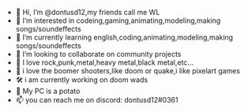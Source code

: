- 👋 Hi, I’m @dontusd12,my friends call me WL
- 👀 I’m interested in codeing,gaming,animating,modeling,making songs/soundeffects
- 🌱 I’m currently learning english,coding,animating,modeling,making songs/soundeffects
- 💞️ I’m looking to collaborate on community projects
- 🎸 I love rock,punk,metal,heavy metal,black metal,etc...
- 👾 i love the boomer shooters,like doom or quake,i like pixelart games
- 🛠 i am currently working on doom wads
- 🥔 My PC is a potato
- 📫 you can reach me on discord: dontusd12#0361

<!---
dontusd12/dontusd12 is a ✨  ✨ repository because its `README.md` (this file) appears on your GitHub profile.
You can click the Preview link to take a look at your changes.
--->

